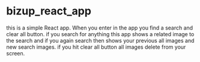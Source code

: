 # bizup_react_app
this is a simple React app. When you enter in the app you find a search and clear all button. if you search for anything this app shows a related image to the search and if you again search then shows your previous all images and new search images. if you hit clear all button all images delete from your screen.

